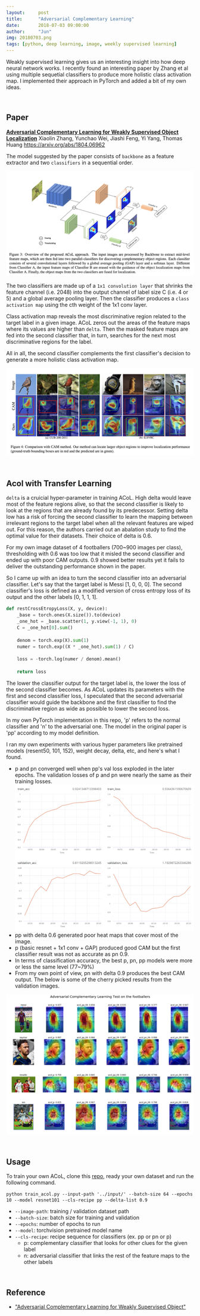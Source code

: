 ```yaml
---
layout:     post
title:      "Adversarial Complementary Learning"
date:       2018-07-03 09:00:00
author:     "Jun"
img: 20180703.png
tags: [python, deep learning, image, weekly supervised learning]
---
```


Weakly supervised learning gives us an interesting insight into how deep neural network works. I recently found an interesting paper by Zhang et al using multiple sequetial classifiers to produce more holistic class activation map. I implemented their approach in PyTorch and added a bit of my own ideas.

<br>

## Paper

**<a href='https://arxiv.org/abs/1804.06962'>Adversarial Complementary Learning for Weakly Supervised Object Localization</a>**
Xiaolin Zhang, Yunchao Wei, Jiashi Feng, Yi Yang, Thomas Huang
<a href="https://arxiv.org/abs/1804.06962">https://arxiv.org/abs/1804.06962</a>

The model suggested by the paper consists of `backbone` as a feature extractor and two `classifiers`  in a sequential order. 

![ACoL Architecture](/assets/materials/20180703/ACoL_approach.png)

The two classifiers are made up of a `1x1 convolution layer` that shrinks the feature channel (i.e. 2048) into the output channel of label size C  (i.e. 4 or 5) and a global average pooling layer. Then the classifier produces a `class activation map` using the cth weight of the 1x1 conv layer. 

Class activation map reveals the most discriminative region related to the target label in a given image. ACoL zeros out the areas of the feature maps where its values are higher than `delta`. Then the masked feature maps are fed into the second classifier that, in turn, searches for the next most discriminative regions for the label. 

All in all, the second classifier complements the first classifier's decision to generate a more holistic class activation map.

![ACoL_vs_CAM](/assets/materials/20180703/ACoL_vs_CAM.png)

<br>

## Acol with Transfer Learning

`delta` is a cruicial hyper-parameter in training ACoL. High delta would leave most of the feature regions alive, so that the second classifier is likely to look at the regions that are already found by its predecessor. Setting delta low has a risk of forcing the second classifier to learn the mapping between irrelevant regions to the target label when all the relevant features are wiped out. For this reason, the authors carried out an abalation study to find the optimal value for their datasets. Their choice of delta is 0.6.

For my own image dataset of 4 footballers (700~900 images per class), thresholding with 0.6 was too low that it misled the second classifier and ended up with poor CAM outputs. 0.9 showed better results yet it fails to deliver the outstanding performance shown in the paper.


So I came up with an idea to turn the second classifier into an adversarial classifier. Let's say that the target label is Messi [1, 0, 0, 0]. The second classifier's loss is defined as a modified version of cross entropy loss of its output and the other labels [0, 1, 1, 1]. 

```python
def restCrossEtropyLoss(X, y, device):
    _base = torch.ones(X.size()).to(device)
    _one_hot = _base.scatter(1, y.view(-1, 1), 0)
    C = _one_hot[0].sum()

    denom = torch.exp(X).sum(1)
    numer = torch.exp((X * _one_hot).sum(1) / C)

    loss = -torch.log(numer / denom).mean()

    return loss
```



The lower the classifier output for the target label is, the lower the loss of the second classifier becomes. As ACoL updates its parameters with the first and second classifier loss, I speculated that the second adversarial classifier would guide the backbone and the first classifier to find the discriminative region as wide as possible to lower the second loss.

In my own PyTorch implementation in this repo, 'p' refers to the normal classifier and 'n' to the adversarial one. The model in the original paper is 'pp' according to my model definition. 

I ran my own experiments with various hyper parameters like pretrained models (resent50, 101, 152), weight decay, delta, etc, and here's what I found.

- p and pn converged well when pp's val loss exploded in the later epochs. The validation losses of p and pn were nearly the same as their training losses.
  ![pp_metrics](/assets/materials/20180703/pp_metrics.png)
- pp with delta 0.6 generated poor heat maps that cover most of the image.
- p (basic resnet + 1x1 conv + GAP) produced good CAM but the first classifier result was not as accurate as pn 0.9.
- In terms of classification accuracy, the best p, pn, pp models were more or less the same level (77~79%)
- From my own point of view, pn with delta 0.9 produces the best CAM output. The below is some of the cherry picked results from the validation images.

![experiment_result](/assets/materials/20180703/experiment_result.png)

<br>

## Usage

To train your own ACoL, clone this <a href='https://github.com/junkwhinger/adversarial_complementary_learning'>repo</a>, ready your own dataset and run the following command.

```shell
python train_acol.py --input-path '../input/' --batch-size 64 --epochs 10 --model resnet101 --cls-recipe pp --delta-list 0.9
```

- `--image-path`: training / validation dataset path
- `--batch-size`: batch size for training and validation
- `--epochs`: number of epochs to run
- `--model`: torchvision pretrained model name
- `--cls-recipe`: recipe sequence for classifiers (ex. pp or pn or p)
  - p: complementary classifier that looks for other clues for the given label
  - n: adversarial classifier that links the rest of the feature maps to the other labels


<br>

## Reference

- <a href="https://arxiv.org/pdf/1804.06962.pdf">"Adversarial Complementary Learning for Weakly Supervised Object"</a>   





